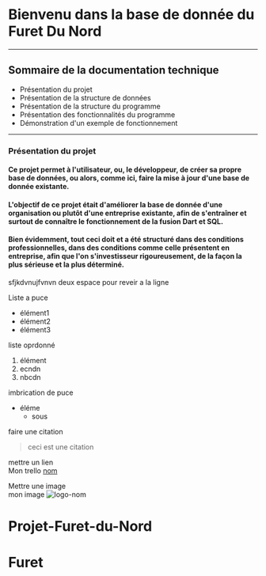 # Bienvenu dans la base de donnée du Furet Du Nord
--------------------------
## Sommaire de la documentation technique  
* Présentation du projet
* Présentation de la structure de données
* Présentation de la structure du programme
* Présentation des fonctionnalités du programme
* Démonstration d'un exemple de fonctionnement  
--------------------------
### Présentation du projet  
#### Ce projet permet à l'utilisateur, ou, le développeur, de créer sa propre base de données, ou alors, comme ici, faire la mise à jour d'une base de donnée existante.  
#### L'objectif de ce projet était d'améliorer la base de donnée d'une organisation ou plutôt d'une entreprise existante, afin de s'entraîner et surtout de connaître le fonctionnement de la fusion Dart et SQL.  
#### Bien évidemment, tout ceci doit et a été structuré dans des conditions professionnelles, dans des conditions comme celle présentent en entreprise, afin que l'on s'investisseur rigoureusement, de la façon la plus sérieuse et la plus déterminé.  



sfjkdvnujfvnvn  deux espace pour reveir a la ligne

Liste a puce  
* élément1
* élément2
* élément3  

liste oprdonné

1. élément
2. ecndn
3. nbcdn

imbrication de puce  
* éléme  
    * sous  

faire une citation  
> ceci est une citation  

mettre un lien  
Mon trello [nom](lien)  

Mettre une image  
mon image ![logo-nom](lien)  


# Projet-Furet-du-Nord
# Furet
